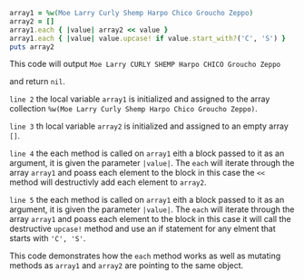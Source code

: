 ```ruby
array1 = %w(Moe Larry Curly Shemp Harpo Chico Groucho Zeppo)
array2 = []
array1.each { |value| array2 << value }
array1.each { |value| value.upcase! if value.start_with?('C', 'S') }
puts array2
```

This code will output 
`Moe
Larry
CURLY
SHEMP
Harpo
CHICO
Groucho
Zeppo`

and return `nil`.

`line 2` the local variable `array1` is initialized and assigned to the array collection `%w(Moe Larry Curly Shemp Harpo Chico Groucho Zeppo)`.

`line 3` th local variable `array2` is initialized and assigned to an empty array `[]`.

`line 4` the each method is called on `array1` eith a block passed to it as an argument, it is given the parameter `|value|`. The `each` will iterate through the array `array1` and poass each element to the block in this case the `<<` method will destructivly add each element to `array2`.

`line 5` the each method is called on `array1` eith a block passed to it as an argument, it is given the parameter `|value|`. The `each` will iterate through the array `array1` and poass each element to the block in this case it will call the destructive `upcase!` method and use an if statement for any elment that starts with `'C', 'S'`.

This code demonstrates how the `each` method works as well as mutating methods as `array1` and `array2` are pointing to the same object.